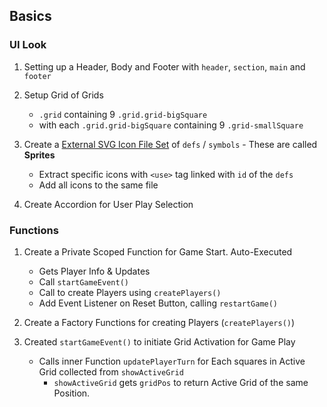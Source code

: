 ## Basics

### UI Look

1. Setting up a Header, Body and Footer with `header`, `section`, `main` and `footer`

2. Setup Grid of Grids
    - `.grid` containing 9 `.grid.grid-bigSquare`
    - with each `.grid.grid-bigSquare` containing 9 `.grid-smallSquare`

3. Create a [External SVG Icon File Set](../icons.svg) of `defs` / `symbols` - These are called **Sprites**
    - Extract specific icons with `<use>` tag linked with `id` of the `defs`
    - Add all icons to the same file

4. Create Accordion for User Play Selection

### Functions

1. Create a Private Scoped Function for Game Start. Auto-Executed
    - Gets Player Info & Updates
    - Call `startGameEvent()`
    - Call to create Players using `createPlayers()`
    - Add Event Listener on Reset Button, calling `restartGame()`

2. Create a Factory Functions for creating Players (`createPlayers()`)

3. Created `startGameEvent()` to initiate Grid Activation for Game Play
    - Calls inner Function `updatePlayerTurn` for Each squares in Active Grid collected from `showActiveGrid`
        - `showActiveGrid` gets `gridPos` to return Active Grid of the same Position.